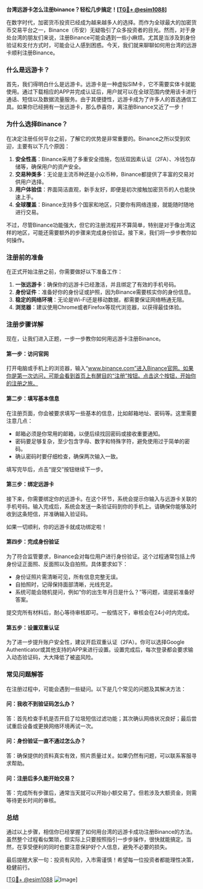**台湾远游卡怎么注册binance？轻松几步搞定！[[TG💪+ @esim1088](https://t.me/s/esim1088)]**

在数字时代，加密货币投资已经成为越来越多人的选择。而作为全球最大的加密货币交易平台之一，Binance（币安）无疑吸引了众多投资者的目光。然而，对于身处台湾的朋友们来说，注册Binance可能会遇到一些小麻烦。尤其是当涉及到身份验证和支付方式时，可能会让人感到困惑。今天，我们就来聊聊如何用台湾的远游卡顺利注册Binance。

### **什么是远游卡？**
首先，我们得明白什么是远游卡。远游卡是一种虚拟SIM卡，它不需要实体卡就能使用。通过下载相应的APP并完成认证后，用户就可以在全球范围内使用该卡进行通话、短信以及数据流量服务。由于其便捷性，远游卡成为了许多人的首选通信工具。如果你已经拥有一张远游卡，那么恭喜你，离注册Binance又近了一步！

### **为什么选择Binance？**
在决定注册任何平台之前，了解它的优势是非常重要的。Binance之所以受到欢迎，主要有以下几个原因：
1. **安全性高**：Binance采用了多重安全措施，包括双因素认证（2FA）、冷钱包存储等，确保用户的资产安全。
2. **交易种类多**：无论是主流币种还是小众币种，Binance都提供了丰富的交易对供用户选择。
3. **用户体验佳**：界面简洁直观，新手友好，即便是初次接触加密货币的人也能快速上手。
4. **全球覆盖**：Binance支持多个国家和地区，只要你有网络连接，就能随时随地进行交易。

不过，尽管Binance功能强大，但它的注册流程并不算简单，特别是对于像台湾这样的地区，可能还需要额外的步骤来完成身份验证。接下来，我们将一步步教你如何操作。

### **注册前的准备**
在正式开始注册之前，你需要做好以下准备工作：
1. **一张远游卡**：确保你的远游卡已经激活，并且绑定了有效的手机号码。
2. **身份证件**：准备好你的身份证或护照，因为Binance需要核实你的身份信息。
3. **稳定的网络环境**：无论是Wi-Fi还是移动数据，都需要保证网络畅通无阻。
4. **浏览器**：建议使用Chrome或者Firefox等现代浏览器，以获得最佳体验。

### **注册步骤详解**
现在，让我们进入正题，一步一步教你如何用远游卡注册Binance。

#### **第一步：访问官网**
打开电脑或手机上的浏览器，输入“www.binance.com”进入Binance官网。如果你是第一次访问，可能会看到首页上有醒目的“注册”按钮。点击这个按钮，开始你的注册之旅。

#### **第二步：填写基本信息**
在注册页面，你会被要求填写一些基本的信息，比如邮箱地址、密码等。这里需要注意几点：
- 邮箱必须是你常用的邮箱，以便后续找回密码或接收重要通知。
- 密码要足够复杂，至少包含字母、数字和特殊字符，避免使用过于简单的密码。
- 确认密码时要仔细检查，确保两次输入一致。

填写完毕后，点击“提交”按钮继续下一步。

#### **第三步：绑定远游卡**
接下来，你需要绑定你的远游卡。在这个环节，系统会提示你输入与远游卡关联的手机号码。输入完成后，系统会发送一条验证码到你的手机上。请确保你能够及时收到这条短信，并准确输入验证码。

如果一切顺利，你的远游卡就成功绑定啦！

#### **第四步：完成身份验证**
为了符合监管要求，Binance会对每位用户进行身份验证。这个过程通常包括上传身份证正面照、反面照以及自拍照。具体要求如下：
- 身份证照片需清晰可见，所有信息完整无误。
- 自拍照时，记得保持面部清晰，光线充足。
- 系统可能会随机提问，例如“你的出生年月日是什么？”等问题，请提前准备好答案。

提交完所有材料后，耐心等待审核即可。一般情况下，审核会在24小时内完成。

#### **第五步：设置双重认证**
为了进一步提升账户安全性，建议开启双重认证（2FA）。你可以选择Google Authenticator或其他支持的APP来进行设置。设置完成后，每次登录都会要求输入动态验证码，大大降低了被盗风险。

### **常见问题解答**
在注册过程中，可能会遇到一些疑问。以下是几个常见的问题及其解决方法：

#### **问：我收不到验证码怎么办？**
答：首先检查手机是否开启了垃圾短信过滤功能；其次确认网络状况良好；最后尝试重启设备或更换网络环境再试一次。

#### **问：身份验证一直不通过怎么办？**
答：确保提供的资料真实有效，照片质量过关。如果仍然有问题，可以联系客服寻求帮助。

#### **问：注册后多久能开始交易？**
答：完成所有步骤后，通常当天就可以开始小额交易了。但若涉及大额资金，则需等待更长时间的审核。

### **总结**
通过以上步骤，相信你已经掌握了如何用台湾的远游卡成功注册Binance的方法。虽然整个过程看似繁琐，但实际上只要按照指引一步步操作，很快就能搞定。当然，在享受便利的同时也要注意保护好个人信息，避免不必要的损失。

最后提醒大家一句：投资有风险，入市需谨慎！希望每一位投资者都能理性决策，稳健前行。

[[TG💪+ @esim1088](https://t.me/s/esim1088) ![Image](https://i.postimg.cc/4NQfJmqS/Snipaste-2025-05-13-00-14-12.png)]